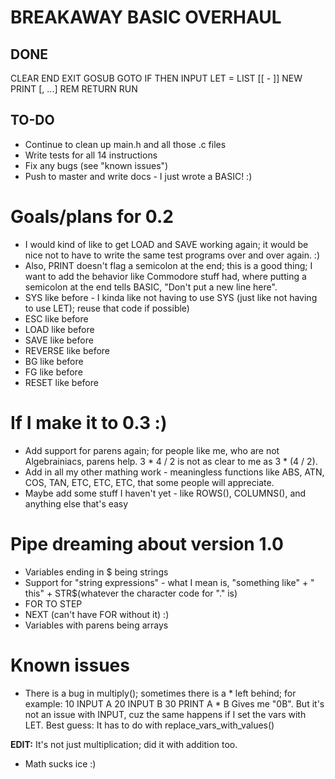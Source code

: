 # BREAKAWAY BASIC OVERHAUL

## DONE

CLEAR
END
EXIT
GOSUB <expression>
GOTO <expression>
IF <conditions> THEN <number or statement>
INPUT <variable>
LET <variable> = <expression>
LIST [<number>[ - <number>]]
NEW
PRINT <expression>[, <expression>...]
REM <comment>
RETURN
RUN

## TO-DO

* Continue to clean up main.h and all those .c files
* Write tests for all 14 instructions
* Fix any bugs (see "known issues")
* Push to master and write docs - I just wrote a BASIC! :)

# Goals/plans for 0.2

* I would kind of like to get LOAD and SAVE working again; it would be nice not to have to write the same test programs over and over again.  :)
* Also, PRINT doesn't flag a semicolon at the end; this is a good thing; I want to add the behavior like Commodore stuff had, where putting a semicolon at the end tells BASIC, "Don't put a new line here".
* SYS <string> like before - I kinda like not having to use SYS (just like not having to use LET); reuse that code if possible)
* ESC <string> like before
* LOAD <string> like before
* SAVE <string> like before
* REVERSE like before
* BG like before
* FG like before
* RESET like before

# If I make it to 0.3 :)

* Add support for parens again; for people like me, who are not Algebrainiacs, parens help.  3 * 4 / 2 is not as clear to me as 3 * (4 / 2).
* Add in all my other mathing work - meaningless functions like ABS, ATN, COS, TAN, ETC, ETC, ETC, that some people will appreciate.
* Maybe add some stuff I haven't yet - like  ROWS(), COLUMNS(), and anything else that's easy

# Pipe dreaming about version 1.0

* Variables ending in $ being strings
* Support for "string expressions" - what I mean is, "something like" + " this" + STR$(whatever the character code for "." is)
* FOR <expr> TO <expr> STEP <expression>
* NEXT (can't have FOR without it) :)
* Variables with parens being arrays

# Known issues

* There is a bug in multiply(); sometimes there is a * left behind; for example:
	10 INPUT A
	20 INPUT B
	30 PRINT A * B
Gives me "0B".  But it's not an issue with INPUT, cuz the same happens if I set the vars with LET.  Best guess: It has to do with replace_vars_with_values()

**EDIT:** It's not just multiplication; did it with addition too.


* Math sucks ice :)
